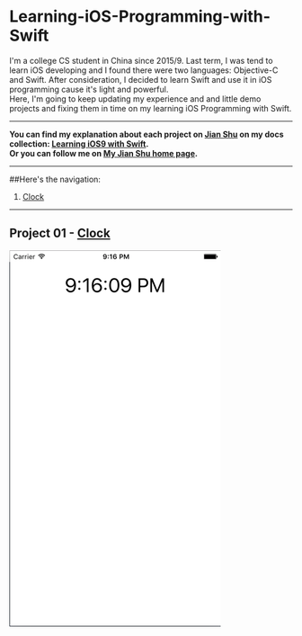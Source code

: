 # Learning-iOS-Programming-with-Swift

I'm a college CS student in China since 2015/9. Last term, I was tend to learn iOS developing and I found there were two languages: Objective-C and Swift. After consideration, I decided to learn Swift and use it in iOS programming cause it's light and powerful.<br>
Here, I'm going to keep updating my experience and and little demo projects and fixing them in time on my learning iOS Programming with Swift.<br>
***
**You can find my explanation about each project on [Jian Shu](http://www.jianshu.com) on my docs collection: [Learning iOS9 with Swift](http://www.jianshu.com/notebooks/4306985/latest).**<br>
**Or you can follow me on [My Jian Shu home page](http://www.jianshu.com/users/cb8a170d9700/latest_articles).**
***
##Here's the navigation:
1. [Clock](#Clock)

***
## Project 01 - <a id="Clock" href="https://github.com/Laurensesss/Learning-iOS-Programming-with-Swift/tree/master/Project01_Clock">Clock</a>

![The sample clock interface](https://github.com/Laurensesss/Learning-iOS-Programming-with-Swift/blob/master/Final%20Display%20Pictures/Clock.png)
